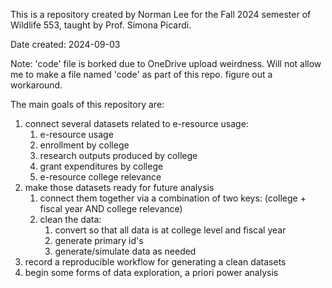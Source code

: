 This is a repository created by Norman Lee for the Fall 2024 semester of Wildlife 553, taught by Prof. Simona Picardi.

Date created: 2024-09-03

Note: 'code' file is borked due to OneDrive upload weirdness. Will not allow me to make a file named 'code' as part of this repo. figure out a workaround.

The main goals of this repository are:
1. connect several datasets related to e-resource usage:
    1. e-resource usage
    2. enrollment by college
    3. research outputs produced by college
    4. grant expenditures by college
    5. e-resource college relevance
2. make those datasets ready for future analysis
    1. connect them together via a combination of two keys: (college + fiscal year AND college relevance)
    2. clean the data: 
        1. convert so that all data is at college level and fiscal year
        2. generate primary id's
        3. generate/simulate data as needed
3. record a reproducible workflow for generating a clean datasets
4. begin some forms of data exploration, a priori power analysis